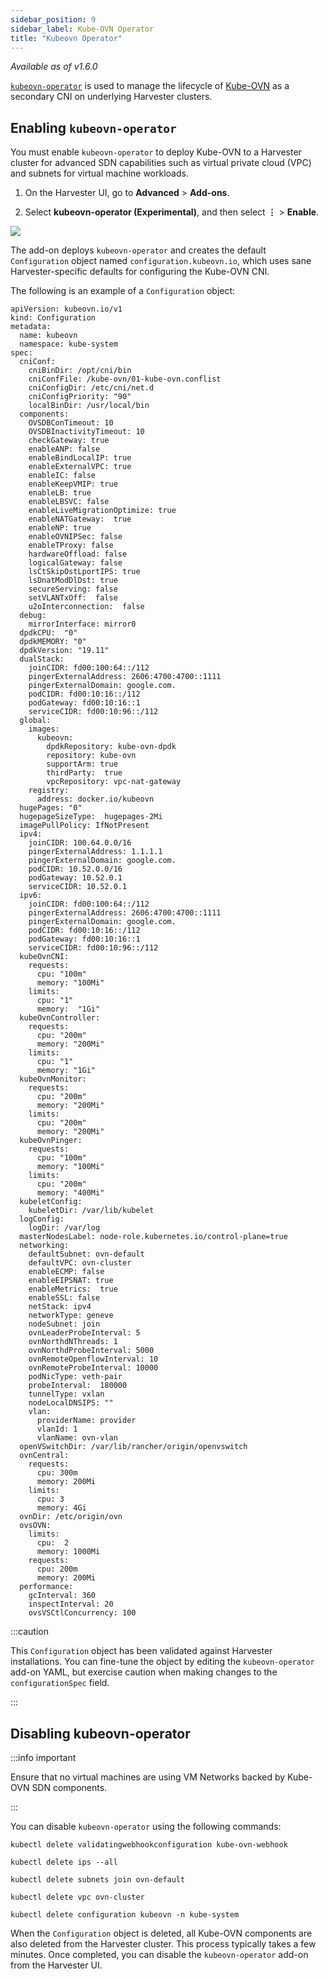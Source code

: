 ```yaml
---
sidebar_position: 9
sidebar_label: Kube-OVN Operator
title: "Kubeovn Operator"
---
```


<head>
  <link rel="canonical" href="https://docs.harvesterhci.io/v1.6/advanced/addons/kubeovn-operator"/>
</head>

_Available as of v1.6.0_

[`kubeovn-operator`](https://github.com/harvester/kubeovn-operator) is used to manage the lifecycle of [Kube-OVN](https://github.com/kubeovn/kube-ovn) as a secondary CNI on underlying Harvester clusters.

## Enabling `kubeovn-operator`

You must enable `kubeovn-operator` to deploy Kube-OVN to a Harvester cluster for advanced SDN capabilities such as virtual private cloud (VPC) and subnets for virtual machine workloads.

1. On the Harvester UI, go to **Advanced** > **Add-ons**.

1. Select **kubeovn-operator (Experimental)**, and then select **⋮** > **Enable**.

  ![](/img/kubeovn-operator.png)

The add-on deploys `kubeovn-operator` and creates the default `Configuration` object named `configuration.kubeovn.io`, which uses sane Harvester-specific defaults for configuring the Kube-OVN CNI.

The following is an example of a `Configuration` object:

```
apiVersion: kubeovn.io/v1
kind: Configuration
metadata:
  name: kubeovn
  namespace: kube-system
spec:
  cniConf:
    cniBinDir: /opt/cni/bin
    cniConfFile: /kube-ovn/01-kube-ovn.conflist
    cniConfigDir: /etc/cni/net.d
    cniConfigPriority: "90"
    localBinDir: /usr/local/bin
  components:
    OVSDBConTimeout: 10
    OVSDBInactivityTimeout: 10
    checkGateway: true
    enableANP: false
    enableBindLocalIP: true
    enableExternalVPC: true
    enableIC: false
    enableKeepVMIP: true
    enableLB: true
    enableLBSVC: false
    enableLiveMigrationOptimize: true
    enableNATGateway:  true
    enableNP: true
    enableOVNIPSec: false
    enableTProxy: false
    hardwareOffload: false
    logicalGateway: false
    lsCtSkipOstLportIPS: true
    lsDnatModDlDst: true
    secureServing: false
    setVLANTxOff:  false
    u2oInterconnection:  false
  debug:
    mirrorInterface: mirror0
  dpdkCPU:  "0"
  dpdkMEMORY: "0"
  dpdkVersion: "19.11"
  dualStack:
    joinCIDR: fd00:100:64::/112
    pingerExternalAddress: 2606:4700:4700::1111
    pingerExternalDomain: google.com.
    podCIDR: fd00:10:16::/112
    podGateway: fd00:10:16::1
    serviceCIDR: fd00:10:96::/112
  global:
    images:
      kubeovn:
        dpdkRepository: kube-ovn-dpdk
        repository: kube-ovn
        supportArm: true
        thirdParty:  true
        vpcRepository: vpc-nat-gateway
    registry:
      address: docker.io/kubeovn
  hugePages: "0"
  hugepageSizeType:  hugepages-2Mi
  imagePullPolicy: IfNotPresent
  ipv4:
    joinCIDR: 100.64.0.0/16
    pingerExternalAddress: 1.1.1.1
    pingerExternalDomain: google.com.
    podCIDR: 10.52.0.0/16
    podGateway: 10.52.0.1
    serviceCIDR: 10.52.0.1
  ipv6:
    joinCIDR: fd00:100:64::/112
    pingerExternalAddress: 2606:4700:4700::1111
    pingerExternalDomain: google.com.
    podCIDR: fd00:10:16::/112
    podGateway: fd00:10:16::1
    serviceCIDR: fd00:10:96::/112
  kubeOvnCNI:
    requests:
      cpu: "100m"
      memory: "100Mi"
    limits:
      cpu: "1"
      memory:  "1Gi"
  kubeOvnController:
    requests:
      cpu: "200m"
      memory: "200Mi"
    limits:
      cpu: "1"
      memory: "1Gi"
  kubeOvnMonitor:
    requests:
      cpu: "200m"
      memory: "200Mi"
    limits:
      cpu: "200m"
      memory: "200Mi"
  kubeOvnPinger:
    requests:
      cpu: "100m"
      memory: "100Mi"
    limits:
      cpu: "200m"
      memory: "400Mi"
  kubeletConfig:
    kubeletDir: /var/lib/kubelet
  logConfig:
    logDir: /var/log
  masterNodesLabel: node-role.kubernetes.io/control-plane=true
  networking:
    defaultSubnet: ovn-default
    defaultVPC: ovn-cluster
    enableECMP: false
    enableEIPSNAT: true
    enableMetrics:  true
    enableSSL: false
    netStack: ipv4
    networkType: geneve
    nodeSubnet: join
    ovnLeaderProbeInterval: 5
    ovnNorthdNThreads: 1
    ovnNorthdProbeInterval: 5000
    ovnRemoteOpenflowInterval: 10
    ovnRemoteProbeInterval: 10000
    podNicType: veth-pair
    probeInterval:  180000
    tunnelType: vxlan
    nodeLocalDNSIPS: ""
    vlan:
      providerName: provider
      vlanId: 1
      vlanName: ovn-vlan
  openVSwitchDir: /var/lib/rancher/origin/openvswitch
  ovnCentral:
    requests:
      cpu: 300m
      memory: 200Mi
    limits:
      cpu: 3
      memory: 4Gi
  ovnDir: /etc/origin/ovn
  ovsOVN:
    limits:
      cpu:  2
      memory: 1000Mi
    requests:
      cpu: 200m
      memory: 200Mi
  performance:
    gcInterval: 360
    inspectInterval: 20
    ovsVSCtlConcurrency: 100
```
:::caution

This `Configuration` object has been validated against Harvester installations. You can fine-tune the object by editing the `kubeovn-operator` add-on YAML, but exercise caution when making changes to the `configurationSpec` field.

:::

## Disabling kubeovn-operator
:::info important

Ensure that no virtual machines are using VM Networks backed by Kube-OVN SDN components.

:::

You can disable `kubeovn-operator` using the following commands:

```
kubectl delete validatingwebhookconfiguration kube-ovn-webhook

kubectl delete ips --all

kubectl delete subnets join ovn-default

kubectl delete vpc ovn-cluster

kubectl delete configuration kubeovn -n kube-system

```

When the `Configuration` object is deleted, all Kube-OVN components are also deleted from the Harvester cluster. This process typically takes a few minutes. Once completed, you can disable the `kubeovn-operator` add-on from the Harvester UI.
